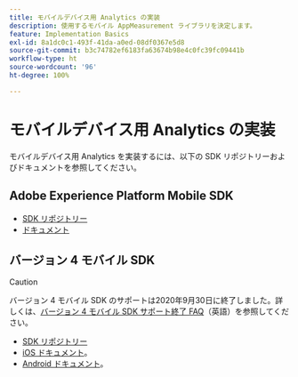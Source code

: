 ```yaml
---
title: モバイルデバイス用 Analytics の実装
description: 使用するモバイル AppMeasurement ライブラリを決定します。
feature: Implementation Basics
exl-id: 8a1dc0c1-493f-41da-a0ed-08df0367e5d8
source-git-commit: b3c74782ef6183fa63674b98e4c0fc39fc09441b
workflow-type: ht
source-wordcount: '96'
ht-degree: 100%

---
```


# モバイルデバイス用 Analytics の実装

モバイルデバイス用 Analytics を実装するには、以下の SDK リポジトリーおよびドキュメントを参照してください。

## Adobe Experience Platform Mobile SDK

* [SDK リポジトリー](https://github.com/Adobe-Marketing-Cloud/aep-sdks-documentation)
* [ドキュメント](https://aep-sdks.gitbook.io/docs/)

## バージョン 4 モバイル SDK

>[!CAUTION]
>
>バージョン 4 モバイル SDK のサポートは2020年9月30日に終了しました。詳しくは、[バージョン 4 モバイル SDK サポート終了 FAQ](https://aep-sdks.gitbook.io/docs/version-4-sdk-end-of-support-faq)（英語）を参照してください。

* [SDK リポジトリー](https://github.com/Adobe-Marketing-Cloud/mobile-services/tree/master/sdks)
* [iOS ドキュメント](https://experienceleague.adobe.com/docs/mobile-services/ios/overview.html?lang=ja)。
* [Android ドキュメント](https://experienceleague.adobe.com/docs/mobile-services/android/overview.html?lang=ja)。

